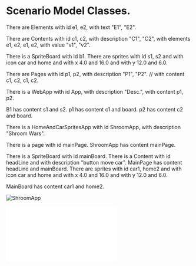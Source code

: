 # Scenario Model Classes.

There are Elements
with id   e1,   e2,
with text "E1", "E2".

There are Contents
with id          c1,     c2,
with description "C1",   "C2",
with elements    e1, e2, e1, e2,
with value       "v1",   "v2".

There is a SpriteBoard with id b1.
There are sprites with id s1, s2
and with icon car and home
and with x 4.0 and 16.0
and with y 12.0 and 6.0.

There are Pages
with id          p1,     p2,
with description "P1",   "P2". 
// with content     c1, c2, c1, c2.


There is a WebApp
with id          App,
with description "Desc.",
with content     p1, p2.

B1 has content s1 and s2.
p1 has content c1 and board.
p2 has content c2 and board.

There is a HomeAndCarSpritesApp
with id          ShroomApp,
with description "Shroom Wars".

There is a page with id mainPage.
ShroomApp has content mainPage.

There is a SpriteBoard with id mainBoard.
There is a Content with id headLine and with description "button move car".
MainPage has content headLine and mainBoard.
There are sprites with id car1, home2
and with icon car and home
and with x 4.0 and 16.0
and with y 12.0 and 6.0.

MainBoard has content car1 and home2.


![ShroomApp](shroomwars.svg)

![ShroomApp](shroomwars.html)
